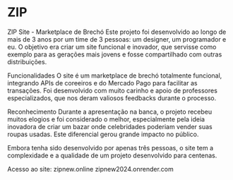 # ZIP

ZIP Site - Marketplace de Brechó
Este projeto foi desenvolvido ao longo de mais de 3 anos por um time de 3 pessoas: um designer, um programador e eu. O objetivo era criar um site funcional e inovador, que servisse como exemplo para as gerações mais jovens e fosse compartilhado com outras distribuições.

Funcionalidades
O site é um marketplace de brechó totalmente funcional, integrando APIs de coreeiros e do Mercado Pago para facilitar as transações. Foi desenvolvido com muito carinho e apoio de professores especializados, que nos deram valiosos feedbacks durante o processo.

Reconhecimento
Durante a apresentação na banca, o projeto recebeu muitos elogios e foi considerado o melhor, especialmente pela ideia inovadora de criar um bazar onde celebridades poderiam vender suas roupas usadas. Este diferencial gerou grande impacto no público.

Embora tenha sido desenvolvido por apenas três pessoas, o site tem a complexidade e a qualidade de um projeto desenvolvido para centenas.

Acesso ao site:
zipnew.online
zipnew2024.onrender.com
